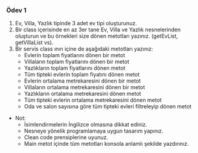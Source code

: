 ### Ödev 1

1. Ev, Villa, Yazlık tipinde 3 adet ev tipi oluşturunuz.
2. Bir class içerisinde en az 3er tane Ev, Villa ve Yazlık nesnelerinden oluşturun ve bu örnekleri size dönen metotları yazınız. (getEvList, getVillaList vs).
3. Bir servis class ının içine de aşağıdaki metotları yazınız:
   - Evlerin toplam fiyatlarını dönen bir metot
   - Villaların toplam fiyatlarını dönen bir metot
   - Yazlıkların toplam fiyatlarını dönen metot
   - Tüm tipteki evlerin toplam fiyatını dönen metot
   - Evlerin ortalama metrekaresini dönen bir metot
   - Villaların ortalama metrekaresini dönen bir metot
   - Yazlıkların ortalama metrekaresini dönen metot
   - Tüm tipteki evlerin ortalama metrekaresini dönen metot
   - Oda ve salon sayısına göre tüm tipteki evleri filtreleyip dönen metot

- Not:
  - İsimlendirmelerin İngilizce olmasına dikkat ediniz.
  - Nesneye yönelik programlamaya uygun tasarım yapınız.
  - Clean code prensiplerine uyunuz.
  - Main metot içinde tüm metotları konsola anlamlı şekilde yazdırınız.
 